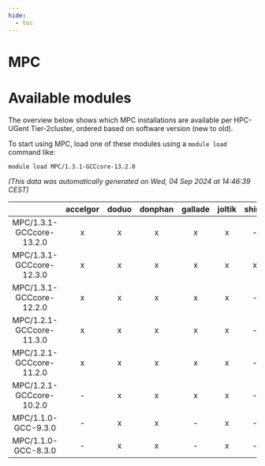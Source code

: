 ```yaml
---
hide:
  - toc
---
```


MPC
===

# Available modules


The overview below shows which MPC installations are available per HPC-UGent Tier-2cluster, ordered based on software version (new to old).

To start using MPC, load one of these modules using a `module load` command like:

```shell
module load MPC/1.3.1-GCCcore-13.2.0
```

*(This data was automatically generated on Wed, 04 Sep 2024 at 14:46:39 CEST)*  

| |accelgor|doduo|donphan|gallade|joltik|shinx|skitty|
| :---: | :---: | :---: | :---: | :---: | :---: | :---: | :---: |
|MPC/1.3.1-GCCcore-13.2.0|x|x|x|x|x|-|x|
|MPC/1.3.1-GCCcore-12.3.0|x|x|x|x|x|x|x|
|MPC/1.3.1-GCCcore-12.2.0|x|x|x|x|x|-|x|
|MPC/1.2.1-GCCcore-11.3.0|x|x|x|x|x|-|x|
|MPC/1.2.1-GCCcore-11.2.0|x|x|x|x|x|-|x|
|MPC/1.2.1-GCCcore-10.2.0|-|x|x|x|x|-|x|
|MPC/1.1.0-GCC-9.3.0|-|x|x|-|x|-|x|
|MPC/1.1.0-GCC-8.3.0|-|x|x|-|x|-|x|
